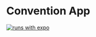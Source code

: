# Convention App

[![runs with expo](https://img.shields.io/badge/Runs%20with%20Expo-000.svg?style=flat-square&logo=EXPO&labelColor=f3f3f3&logoColor=000)](https://expo.io/)
